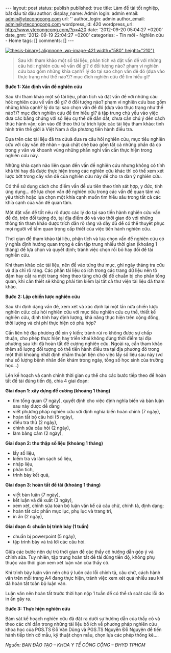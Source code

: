 --- layout: post status: publish published: true title: Làm đề tài tốt
nghiệp, bắt đầu từ đâu author: display\_name: Admin login: admin email:
admin@ytecongcong.com url: '' author\_login: admin author\_email:
admin@ytecongcong.com wordpress\_id: 420 wordpress\_url:
http://www.ytecongcong.com/?p=420 date: '2012-09-20 05:04:27 +0200'
date\_gmt: '2012-09-19 22:04:27 +0200' categories: - Tin mới - Nghiên
cứu - Home tags: \[\] comments: \[\] ---

[![](http://www.ytecongcong.com/wp-content/uploads/2012/11/thesis-binary-300x176.jpg "thesis-binary"){.alignnone
.wp-image-421 width="580"
height="210"}](http://www.ytecongcong.com/2012/09/lam-de-tai-tot-nghiep-bat-dau-tu-dau/thesis-binary/)

> <div>
>
> Sau khi tham khảo một số tài liệu, phân tích và đặt vấn đề với những
> câu hỏi: nghiên cứu về vấn đề gì? ở đối tượng nào? phạm vi nghiên cứu
> bao gồm những khía cạnh? lý do tại sao chọn vấn đề đó (dựa vào thực
> trạng như thế nào?)? mục đích nghiên cứu để tìm hiểu gì?
>
> </div>

<div>

**Bước 1: Xác định vấn đề nghiên cứu**

</div>

Sau khi tham khảo một số tài liệu, phân tích và đặt vấn đề với những câu
hỏi: nghiên cứu về vấn đề gì? ở đối tượng nào? phạm vi nghiên cứu bao
gồm những khía cạnh? lý do tại sao chọn vấn đề đó (dựa vào thực trạng
như thế nào?)? mục đích nghiên cứu để tìm hiểu gì? à tập trung chủ yếu
vào việc đưa các bằng chứng với số liệu cụ thể để dẫn dắt, chưa cần chú
ý đến cách thức hành văn; cần vào đề theo thứ tự trích lược các tài liệu
tham khảo: tình hình trên thế giới à Việt Nam à địa phương tiến hành
điều tra.

Dựa trên các tài liệu đã tra cứuà đưa ra câu hỏi nghiên cứu, mục tiêu
nghiên cứu với cây vấn đề nhân – quả chặt chẽ bao gồm tất cả những phần
đã có trong y văn và khoanh vùng những phần nghi vấn cần thực hiện trong
nghiên cứu này.

Những khía cạnh nào liên quan đến vấn đề nghiên cứu nhưng không có tính
khả thi hay đã được thực hiện trong các nghiên cứu khác thì có thể xem
xét lược bớt trong cây vấn đề của nghiên cứu này để cho ra dàn ý nghiên
cứu.

Có thể sử dụng cách cho điểm vấn đề ưu tiên theo tính sát hợp, y đức,
tính ứng dụng… để lựa chọn vấn đề nghiên cứu trong các vấn đề quan tâm
và yêu thích hoặc lựa chọn một khía cạnh muốn tìm hiểu sâu trong tất cả
các khía cạnh của vấn đề quan tâm.

Một đặt vấn đề tốt nêu rõ được các lý do tại sao tiến hành nghiên cứu
vấn đề đó, trên đối tượng đó, tại địa điểm đó và vào thời gian đó với
những thông tin tham khảo được trích dẫn rõ ràng và đầy đủ để có thể
thuyết phục mọi người về tầm quan trọng cấp thiết của việc tiến hành
nghiên cứu.

Thời gian để tham khảo tài liệu, phân tích và lựa chọn vấn đề nghiên cứu
có ý nghĩa định hướng quan trọng è cần tập trung nhiều thời gian (khoảng
1 tháng) để lựa chọn và quyết định; tránh việc chọn rồi bỏ hay đổi đề
tài nghiên cứu.

Khi tham khảo các tài liệu, nên để vào từng thư mục, ghi ngày tháng tra
cứu và địa chỉ rõ ràng. Các phần tài liệu có ích trong các trang dữ liệu
nên tô đậm hay cắt ra một trang riêng theo từng chủ đề để chuẩn bị cho
phần tổng quan, khi cần thiết sẽ không phải tìm kiếm lại tất cả thư viện
tài liệu đã tham khảo.

**Bước** **2: Lập chiến lược nghiên cứu**

Sau khi định dạng vấn đề, xem xét và xác định lại một lần nữa chiến lược
nghiên cứu: câu hỏi nghiên cứu với mục tiêu nghiên cứu cụ thể, thiết kế
nghiên cứu, định tính hay định lượng, khả năng thực hiện trên cộng đồng,
thời lượng và chi phí thực hiện có phù hợp?

Cần liên hệ địa phương để xin ý kiến; tránh rủi ro không được sự chấp
thuận, cho phép thực hiện hay triển khai không đúng thời điểm tại địa
phương sau khi đã hoàn tất đề cương nghiên cứu. Ngoài ra, cần tham khảo
thêm số lượng đối tượng có thể tiến hành điều tra tại địa phương đó
trong một thời khoảng nhất định nhằm thuận tiện cho việc lấy số liệu sau
này (vd như số lượng bệnh nhân đến khám trong ngày, tổng số học sinh của
trường học...)

Lên kế hoạch và canh chỉnh thời gian cụ thể cho các bước tiếp theo để
hoàn tất đề tài đúng tiến độ, chia 4 giai đoạn:

**Giai đoạn 1: xây dựng đề cương (khoảng 1 tháng)**

-   tìm tổng quan (7 ngày), quyết định cho việc định nghĩa biến và bàn
    luận sau này được dễ dàng
-   viết phương pháp nghiên cứu với định nghĩa biến hoàn chỉnh (7 ngày),
-   hoàn tất bộ câu hỏi (5 ngày),
-   điều tra thử (2 ngày),
-   chỉnh sửa câu hỏi (2 ngày),
-   làm bảng câm (2 ngày),

**Giai đoạn 2: thu thập số liệu (khoảng 1 tháng)**

-   lấy số liệu,
-   kiểm tra và làm sạch số liệu,
-   nhập liệu,
-   phân tích,
-   trình bày kết quả,

**Giai đoạn 3: hoàn tất đề tài (khoảng 1 tháng)**

-   viết bàn luận (7 ngày),
-   kết luận và đề xuất (3 ngày),
-   xem xét, chỉnh sửa toàn bộ luận văn kể cả câu chữ, chính tả, định
    dạng;
-   hoàn tất các phần mục lục, phụ lục và trang trí,
-   in ấn (2 ngày),

**Giai đoạn 4: chuẩn bị trình bày (1 tuần)**

-   chuẩn bị powerpoint (5 ngày),
-   tập trình bày và trả lời các câu hỏi.

Giữa các bước nên dự trù thời gian để các thầy cô hướng dẫn góp ý và
chỉnh sửa. Tuy nhiên, tập trung hoàn tất đề tài đúng tiến độ, không phụ
thuộc vào thời gian xem xét luận văn của thầy cô.

Khi trình bày luận văn nên chú ý luôn các lỗi chính tả, câu chữ, cách
hành văn trên mỗi trang A4 đang thực hiện, tránh việc xem xét quá nhiều
sau khi đã hoàn tất toàn bộ luận văn.

Luận văn nên hoàn tất trước thời hạn nộp 1 tuần để có thể rà soát các
lỗi do in ấn gây ra.

B**ước 3: Thực hiện nghiên cứu**

Bám sát kế hoạch nghiên cứu đã đặt ra dưới sự hướng dẫn của thầy cô và
theo các chỉ dẫn trong những tài liệu bổ ích về phương pháp nghiên cứu
khoa học của PGS.TS Đỗ Văn Dũng và PGS.TS Nguyễn Đỗ Nguyên để tiến hành
tiếp tính cỡ mẫu, kỹ thuật chọn mẫu, chọn lựa các phép thống kê….

*Nguồn: BAN ĐÀO TẠO – KHOA Y TẾ CÔNG CỘNG – ĐHYD TPHCM*
